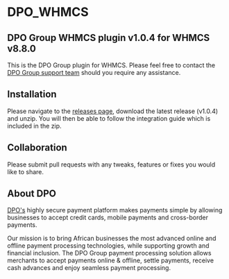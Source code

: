 # DPO_WHMCS
## DPO Group WHMCS plugin v1.0.4 for WHMCS v8.8.0

This is the DPO Group plugin for WHMCS. Please feel free to contact the [DPO Group support team](https://dpogroup.com/contact-us/) should you require any assistance.

## Installation
Please navigate to the [releases page](https://github.com/DPO-Group/DPO_WHMCS/releases), download the latest release (v1.0.4) and unzip. You will then be able to follow the integration guide which is included in the zip.

## Collaboration

Please submit pull requests with any tweaks, features or fixes you would like to share.

## About DPO

[DPO's](https://dpogroup.com/) highly secure payment platform makes payments simple by allowing businesses to accept credit cards, mobile payments and cross-border payments.

Our mission is to bring African businesses the most advanced online and offline payment processing technologies, while supporting growth and financial inclusion. The DPO Group payment processing solution allows merchants to accept payments online & offline, settle payments, receive cash advances and enjoy seamless payment processing.
